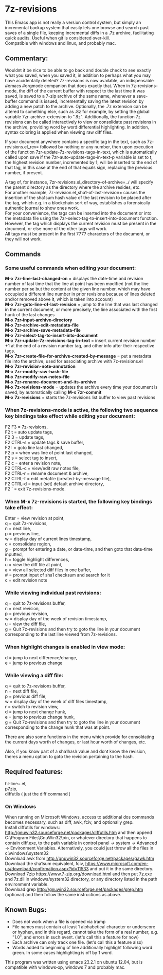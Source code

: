 # 7z-revisions
This Emacs app is not really a version control system, but simply an incremental backup system that easily lets one browse and search past saves of a single file, keeping incremental diffs in a .7z archive, facilitating quick audits.   Useful when git is considered over-kill.<br/>
Compatible with windows and linux, and probably mac.

## Commentary:


 Wouldnt it be nice to be able to go back and double check to see
 exactly what you saved, when you saved it, in addition to perhaps
 what you may have accidentally deleted?  7z-revisions is now
 available, an indispensable #emacs #orgmode companion that does
 exactly that.  When in 7z-revisions-mode, the diff of the current
 buffer with respect to the last time it was saved, is saved to a
 7-zip archive of the same name, whenever a save-buffer command is
 issued, incrementally saving the latest revision by adding a new
 patch to the archive.  Optionally, the .7z extension can be altered
 to something else, such as .8z for example, by setting the global
 variable 7zr-archive-extension to ".8z".  Additionally, the function
 7z-revisions can be called interactively to view or consolidate past
 revisions in the archive, providing word by word differential
 highlighting.  In addition, syntax coloring is applied when viewing
 raw diff files.<br/>

 If your document anywhere contains a specific tag in the text, such
 as 7z-revisions.el_rev= followed by nothing or any number, then upon
 execution of the function 7zr-update-7z-revisions-tags-in-text, which
 is automatically called upon save if the
 7zr-auto-update-tags-in-text-p variable is set to t, the highest
 revision number, incremented by 1, will be inserted to the end of
 that tag, in this case at the end of that equals sign, replacing the
 previous number, if present.<br/>
 
 A tag of, for instance, 7zr-revisions.el_directory-of-archive=../ will
 specify the parent directory as the directory where the archive
 resides, etc.<br/> 
 For another example, 7z-revision.el_sha1-of-last-revision= causes the
 insertion of the sha1sum hash value of the last revision to be placed
 after the tag, which e.g. in a blockchain sort of way, establishes a
 forensically authentic journal to show ones work.<br/>
 For your convenience, the tags can be inserted into the document or
 into the metadata file using the
 7zr-select-tag-to-insert-into-document function.  However, the tag which displays the current revision must be present in the document, or else none of the other tags will work.<br/>
 All tags must be present in the first 7777 characters of the document, or they will not work.<br/>
 
## Commands<br/>
### Some useful commands when editing your document:<br/>
**M-x** **7zr-line-last-changed-on** = displays the date-time and revision number of last time that the line at point has been modified (not the line number per se but the content at the given line number, which may have occupied a different line number in prior revisions because of lines deleted and/or removed above it, which is taken into account)<br/>
**M-x** **7zr-goto-line-of-last-revision** = jump to the line that was last changed in the current document, or more precisely, the line associated with the first hunk of the last changes<br/>
**M-x** **7zr-input-archive-directory**<br/>
**M-x** **7zr-archive-edit-metadata-file**<br/>
**M-x** **7zr-archive-save-metadata-file**<br/>
**M-x** **7zr-select-tag-to-insert-into-document**<br/> 
**M-x** **7zr-update-7z-revisions-tag-in-text** = insert current revision number +1 at the end of a revision number tag, and other info after their respective tags.<br/>
**M-x** **7zr-create-file-for-archive-created-by-message** = put a metadata file into the archive, used for associating archive with 7z-revisions.el<br/>
**M-x** **7zr-revision-note-annotation**<br/>
**M-x** **7zr-modify-raw-hash-file**<br/>
**M-x** **7zr-modify-raw-notes-file**<br/>
**M-x** **7zr-rename-document-and-its-archive**<br/>
**M-x** **7z-revisions-mode** = updates the archive every time your document is saved, by automatically calling **M-x** **7zr-commit**<br/>
**M-x** **7z-revisions** = starts the 7z-revisions list buffer to view past revisions<br/>
     
### When **7z-revisions-mode** is active, the following two sequence key bindings take effect while editing your document:<br/>
 F2 F3 = 7z-revisions,<br/>
 F2 t = auto update tags,<br/>
 F2 3 = update tags,<br/>
 F2 CTRL-s = update tags & save buffer,<br/>
 F2 l = goto line last changed,<br/>
 F2 p = when was line of point last changed,<br/>
 F2 s = select tag to insert,<br/>
 F2 c = enter a revision note,<br/>
 F2 CTRL-c = view/edit raw notes file,<br/>
 F2 CTRL-r = rename document & archive,<br/>
 F2 CTRL-f = edit metafile (created-by-message file),<br/>
 F2 CTRL-d = input (set) default archive directory,<br/>
 F2 ` = exit 7z-revisions-mode.<br/>


### When **M-x** **7z-revisions** is started, the following key bindings take effect:<br/>
 Enter = view revision at point,<br/> 
 q = quit 7z-revisions,<br/>
 n = next line,<br/>
 p = previous line,<br/>
 w = display day of current lines timestamp,<br/>
 c = consolidate region,<br/>
 g = prompt for entering a date, or date-time, and then goto that date-time inputted,<br/>
 h = toggle highlight differences,<br/>
 u = view the diff file at point,<br/>
 a = view all selected diff files in one buffer,<br/>
 \# = prompt input of sha1 checksum and search for it<br/>
 c = edit revision note

### While viewing individual past revisions:<br/>
 q = quit to 7z-revisions buffer,<br/>
 n = next revision,<br/>
 p = previous revision,<br/>
 w = display day of the week of revision timestamp,<br/>
 u = view the diff file,<br/>
 g = Quit 7z-revisions and then try to goto the line in your document corresponding to the last line viewed from 7z-revisions.<br/>
 

### When highlight changes is enabled in view mode:<br/>
 d = jump to next difference/change,<br/> 
 e = jump to previous change

### While viewing a diff file:<br/>
 q = quit to 7z-revisions buffer,<br/>
 n = next diff file,<br/>
 p = previous diff file,<br/>
 w = display day of the week of diff files timestamp,<br/>
 r = switch to revision view,<br/>
 d = jump to next change hunk,<br/>
 e = jump to previous change hunk, <br/>
 g = Quit 7z-revisions and then try to goto the line in your document corresponding to the change hunk that was at point.<br/>
 

 There are also some functions in the menu which provide for
 consoldating the current days worth of changes, or last hour
 worth of changes, etc.

 Also, if you know part of a sha1hash value and dont know the
 revision, theres a menu option to goto the revision pertaining to the
 hash.

## Required features:<br/>
   hl-line+.el,<br/>
   p7zip,<br/>
   diffutils  ( just the diff command )

### On Windows
 When running on Microsoft Windows, access to additional dos commands becomes necessary, such as diff, awk, fciv, and optionally grep.<br/>
   Install diffutils for windows: http://gnuwin32.sourceforge.net/packages/diffutils.htm and then append C:\Program Files\GnuWin32\bin, or whatever directory that happens to contain diff.exe, to the path variable in control panel -> system -> Advanced -> Environment Variables.  Alternatively, you could just throw all the files in c:\windows\system32<br/>
   Download awk from http://gnuwin32.sourceforge.net/packages/gawk.htm<br/>
   Download the sha1sum equivalent, fciv, https://www.microsoft.com/en-us/download/confirmation.aspx?id=11533 and put it in the same directory.<br/>
   Download 7zip https://www.7-zip.org/download.html and then put 7z.exe and 7z.dll in windows/system32 directory, or any directory listed in the path environment variable.<br/>
   Download grep http://gnuwin32.sourceforge.net/packages/grep.htm (optional) and then follow the same instructions as above.

 
## Known Bugs:

 - Does not work when a file is opened via tramp
 - File names must contain at least 1 alphabetical character or
 underscore or hyphen, and in this regard, cannot take the form of a
 real number, e.g. "1.0", and errors in such event.  (let's call this a feature for now)
 - Each archive can only track one file.  (let's call this a
 feature also)
 - Words added to beginning of line additionally highlight following
     word green. In some cases highlighting is off by 1 word.

  This program was written using emacs 23.2.1 on ubuntu 12.04, but is
    compatible with windows-xp, windows 7 and probably mac.

